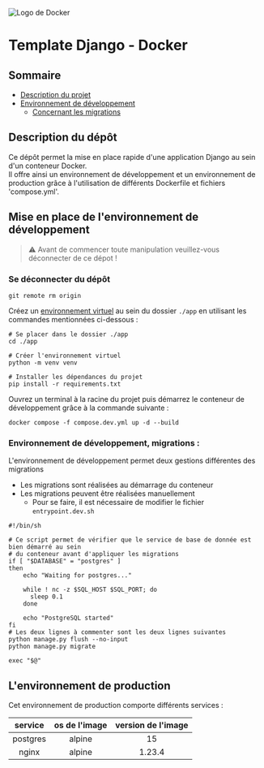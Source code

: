 ![Logo de Docker](https://blog.engineering.publicissapient.fr/wp-content/uploads/2016/04/docker.png)

# Template Django - Docker

## Sommaire
* [Description du projet](#description-du-dépôt)
* [Environnement de développement](#mise-en-place-de-lenvironnement-de-développement)
  * [Concernant les migrations](#environnement-de-développement-migrations--)

## Description du dépôt

Ce dépôt permet la mise en place rapide d'une application Django au sein d'un conteneur Docker.
\
Il offre ainsi un environnement de développement et un environnement de production grâce à l'utilisation
de différents Dockerfile et fichiers 'compose.yml'.

## Mise en place de l'environnement de développement
> :warning: Avant de commencer toute manipulation veuillez-vous déconnecter 
> de ce dépot !

### **Se déconnecter du dépôt**
````shell
git remote rm origin
````

Créez un [environnement virtuel](https://virtualenv.pypa.io/en/latest/) au sein du dossier `./app` en utilisant les commandes
mentionnées ci-dessous :
````shell
# Se placer dans le dossier ./app
cd ./app

# Créer l'environnement virtuel
python -m venv venv

# Installer les dépendances du projet
pip install -r requirements.txt
````
Ouvrez un terminal à la racine du projet puis démarrez le conteneur de développement grâce à la commande suivante :
````shell
docker compose -f compose.dev.yml up -d --build
````

### Environnement de développement, migrations : 

L'environnement de développement permet deux gestions différentes des migrations

- Les migrations sont réalisées au démarrage du conteneur
- Les migrations peuvent être réalisées manuellement 
  - Pour se faire, il est nécessaire de modifier le fichier `entrypoint.dev.sh`

````shell
#!/bin/sh

# Ce script permet de vérifier que le service de base de donnée est bien démarré au sein
# du conteneur avant d'appliquer les migrations
if [ "$DATABASE" = "postgres" ]
then
    echo "Waiting for postgres..."

    while ! nc -z $SQL_HOST $SQL_PORT; do
      sleep 0.1
    done

    echo "PostgreSQL started"
fi
# Les deux lignes à commenter sont les deux lignes suivantes
python manage.py flush --no-input
python manage.py migrate

exec "$@"
````

## L'environnement de production

Cet environnement de production comporte différents services : 

| **service** | os de l'image  | version de l'image |
|:-----------:|:--------------:|:------------------:|
|  postgres   |     alpine     |         15         |
|    nginx    |     alpine     |       1.23.4       |
